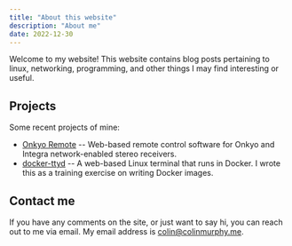 ```yaml
---
title: "About this website"
description: "About me"
date: 2022-12-30
---
```


Welcome to my website! This website contains blog posts pertaining to linux,
networking, programming, and other things I may find interesting or useful.

## Projects

Some recent projects of mine:

*   [Onkyo Remote](https://github.com/colinmurphy1/onkyo-remote) -- Web-based
    remote control software for Onkyo and Integra network-enabled stereo
    receivers.
*   [docker-ttyd](https://github.com/colinmurphy1/docker-ttyd) -- A web-based
    Linux terminal that runs in Docker. I wrote this as a training exercise on
    writing Docker images.

## Contact me

If you have any comments on the site, or just want to say hi, you can reach out
to me via email. My email address is colin@colinmurphy.me.
